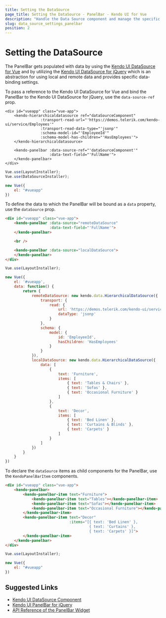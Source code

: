 ```yaml
---
title: Setting the DataSource
page_title: Setting the DataSource - PanelBar - Kendo UI for Vue
description: "Handle the Data Source component and manage the specific settings when binding the Kendo UI Panelbar for Vue to data."
slug: data_source_settings_panelbar
position: 2
---
```


# Setting the DataSource

The PanelBar gets populated with data by using the [Kendo UI DataSource for Vue](https://docs.telerik.com/kendo-ui-wrappers-vue/components/datasource) and by utilizing the [Kendo UI DataSource for jQuery](https://docs.telerik.com/kendo-ui/api/javascript/data/datasource) which is an abstraction for using local and remote data and provides specific data-binding settings.

To pass a reference to the Kendo UI DataSource for Vue and bind the PanelBar to the Kendo UI DataSource for jQuery, use the `data-source-ref` prop.

```html-preview
<div id="vueapp" class="vue-app">
    <kendo-hierarchicaldatasource ref="dataSourceComponent"
                :transport-read-url="'https://demos.telerik.com/kendo-ui/service/Employees'"
                :transport-read-data-type="'jsonp'"
                :schema-model-id="'EmployeeId'"
                :schema-model-has-children="'HasEmployees'">
    </kendo-hierarchicaldatasource>

    <kendo-panelbar :data-source-ref="'dataSourceComponent'"
                    :data-text-field="'FullName'">
    </kendo-panelbar>
</div>
```
```js
Vue.use(LayoutInstaller);
Vue.use(DataSourceInstaller);

new Vue({
    el: "#vueapp"
})
```

To define the data to which the PanelBar will be bound as a `data` property, use the `dataSource` prop.

```html
<div id="vueapp" class="vue-app">
    <kendo-panelbar :data-source="remoteDataSource"
                    :data-text-field="'FullName'">
    </kendo-panelbar>

    <br />

    <kendo-panelbar :data-source="localDataSource">
    </kendo-panelbar>
</div>
```
```js
Vue.use(LayoutInstaller);

new Vue({
    el: '#vueapp',
    data: function() {
        return {
            remoteDataSource: new kendo.data.HierarchicalDataSource({
                transport: {
                    read: {
                        url: 'https://demos.telerik.com/kendo-ui/service/Employees',
                        dataType: 'jsonp'
                    }
                },
                schema: {
                    model: {
                        id: 'EmployeeId',
                        hasChildren: 'HasEmployees'
                    }
                }
            }),
            localDataSource: new kendo.data.HierarchicalDataSource({
                data: [
                    {
                        text: 'Furniture',
                        items: [
                            { text: 'Tables & Chairs' },
                            { text: 'Sofas' },
                            { text: 'Occasional Furniture' }
                        ]
                    },
                    {
                        text: 'Decor',
                        items: [
                            { text: 'Bed Linen' },
                            { text: 'Curtains & Blinds' },
                            { text: 'Carpets' }
                        ]
                    }
                ]
            })
        }
    }
})
```

To declare the `dataSource` items as child components for the PanelBar, use the `KendoPanelBarItem` components.

```html
<div id="vueapp" class="vue-app">
    <kendo-panelbar>
        <kendo-panelbar-item text="Furniture">
            <kendo-panelbar-item text="Tables"></kendo-panelbar-item>
            <kendo-panelbar-item text="Sofas"></kendo-panelbar-item>
            <kendo-panelbar-item text="Occasional Furniture"></kendo-panelbar-item>
        </kendo-panelbar-item>
        <kendo-panelbar-item text="Decor"
                             :items="[{ text: 'Bed Linen' },
                                      { text: 'Curtains' },
                                      { text: 'Carpets' }]">
        </kendo-panelbar-item>
    </kendo-panelbar>
</div>
```
```js
Vue.use(LayoutInstaller);

new Vue({
    el: "#vueapp"
})
```

## Suggested Links

* [Kendo UI DataSource Component](https://docs.telerik.com/kendo-ui/api/javascript/data/datasource)
* [Kendo UI PanelBar for jQuery](https://docs.telerik.com/kendo-ui/controls/navigation/panelbar/overview)
* [API Reference of the PanelBar Widget](https://docs.telerik.com/kendo-ui/api/javascript/ui/panelbar)
